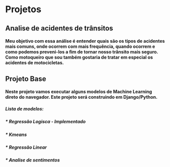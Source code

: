 # Projetos

## Analise de acidentes de trânsitos
#### Meu objetivo com essa análise é entender quais são os tipos de acidentes mais comuns, onde ocorrem com mais frequência, quando ocorrem e como podemos preveni-los a fim de tornar nosso trânsito mais seguro. Como motoqueiro que sou também gostaria de tratar em especial os acidentes de motocicletas.




## Projeto Base
#### Neste projeto vamos executar alguns modelos de Machine Learning direto do navegador. Este projeto será construindo em Django/Python.
##### Lista de modelos:
##### * Regressão Logisca - Implementado
##### * Kmeans
##### * Regressão Linear
##### * Analise de sentimentos
 
